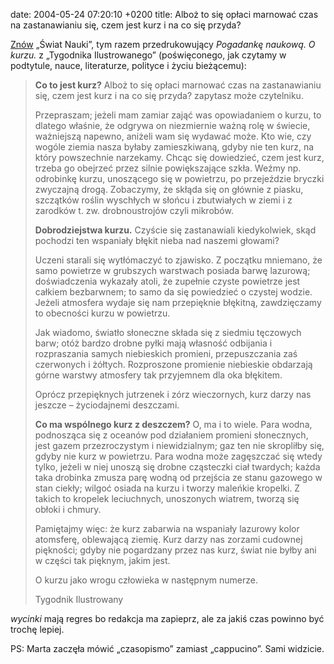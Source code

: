date: 2004-05-24 07:20:10 +0200
title: Alboż to się opłaci marnować czas na zastanawianiu się, czem jest kurz i na co się przyda?

[Znów](1062461338 'Piszący wykonywa ruchy, odstępy uskutecznia motor') „Świat Nauki”, tym razem przedrukowujący <cite>Pogadankę naukową. O kurzu.</cite> z „Tygodnika Ilustrowanego” (poświęconego, jak czytamy w podtytule, nauce, literaturze, polityce i życiu bieżącemu):

> **Co to jest kurz?** Alboż to się opłaci marnować czas na zastanawianiu się, czem jest kurz i na co się przyda? zapytasz może czytelniku.
>
> Przepraszam; jeżeli mam zamiar zająć was opowiadaniem o kurzu, to dlatego właśnie, że odgrywa on niezmiernie ważną rolę w świecie, ważniejszą napewno, aniżeli wam się wydawać może. Kto wie, czy wogóle ziemia nasza byłaby zamieszkiwaną, gdyby nie ten kurz, na który powszechnie narzekamy. Chcąc się dowiedzieć, czem jest kurz, trzeba go obejrzeć przez silnie powiększające szkła. Weźmy np. odrobinkę kurzu, unoszącego się w powietrzu, po przejeździe bryczki zwyczajną drogą. Zobaczymy, że skłąda się on głównie z piasku, szczątków roślin wyschłych w słońcu i zbutwiałych w ziemi i z zarodków t. zw. drobnoustrojów czyli mikrobów.
>
> **Dobrodziejstwa kurzu.** Czyście się zastanawiali kiedykolwiek, skąd pochodzi ten wspaniały błękit nieba nad naszemi głowami?
>
> Uczeni starali się wytłómaczyć to zjawisko. Z początku mniemano, że samo powietrze w grubszych warstwach posiada barwę lazurową; doświadczenia wykazały atoli, że zupełnie czyste powietrze jest całkiem bezbarwnem; to samo da się powiedzieć o czystej wodzie. Jeżeli atmosfera wydaje się nam przepięknie błękitną, zawdzięczamy to obecności kurzu w powietrzu.
>
> Jak wiadomo, światło słoneczne składa się z siedmiu tęczowych barw; otóż bardzo drobne pyłki mają własność odbijania i rozpraszania samych niebieskich promieni, przepuszczania zaś czerwonych i żółtych. Rozproszone promienie niebieskie obdarzają górne warstwy atmosfery tak przyjemnem dla oka błękitem.
>
> Oprócz przepięknych jutrzenek i zórz wieczornych, kurz darzy nas jeszcze – życiodajnemi deszczami.
>
> **Co ma wspólnego kurz z deszczem?** O, ma i to wiele. Para wodna, podnosząca się z oceanów pod działaniem promieni słonecznych, jest gazem przezroczystym i niewidzialnym; gaz ten nie skropliłby się, gdyby nie kurz w powietrzu. Para wodna może zagęszczać się wtedy tylko, jeżeli w niej unoszą się drobne cząsteczki ciał twardych; każda taka drobinka zmusza parę wodną od przejścia ze stanu gazowego w stan ciekły; wilgoć osiada na kurzu i tworzy maleńkie kropelki. Z takich to kropelek leciuchnych, unoszonych wiatrem, tworzą się obłoki i chmury.
>
> Pamiętajmy więc: że kurz zabarwia na wspaniały lazurowy kolor atomsferę, oblewającą ziemię. Kurz darzy nas zorzami cudownej piękności; gdyby nie pogardzany przez nas kurz, świat nie byłby ani w części tak pięknym, jakim jest.
>
> O kurzu jako wrogu człowieka w następnym numerze.
>
> Tygodnik Ilustrowany

<cite>wycinki</cite> mają regres bo redakcja ma zapieprz, ale za jakiś czas powinno być trochę lepiej.

PS: Marta zaczęła mówić „czasopismo” zamiast „cappucino”. Sami widzicie.
